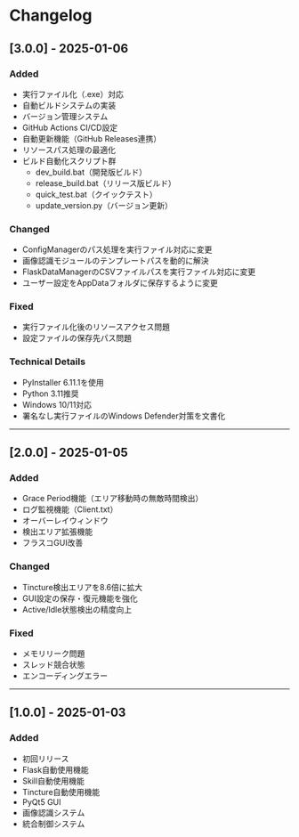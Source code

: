 # Changelog

## [3.0.0] - 2025-01-06

### Added
- 実行ファイル化（.exe）対応
- 自動ビルドシステムの実装
- バージョン管理システム
- GitHub Actions CI/CD設定
- 自動更新機能（GitHub Releases連携）
- リソースパス処理の最適化
- ビルド自動化スクリプト群
  - dev_build.bat（開発版ビルド）
  - release_build.bat（リリース版ビルド）
  - quick_test.bat（クイックテスト）
  - update_version.py（バージョン更新）

### Changed
- ConfigManagerのパス処理を実行ファイル対応に変更
- 画像認識モジュールのテンプレートパスを動的に解決
- FlaskDataManagerのCSVファイルパスを実行ファイル対応に変更
- ユーザー設定をAppDataフォルダに保存するように変更

### Fixed
- 実行ファイル化後のリソースアクセス問題
- 設定ファイルの保存先パス問題

### Technical Details
- PyInstaller 6.11.1を使用
- Python 3.11推奨
- Windows 10/11対応
- 署名なし実行ファイルのWindows Defender対策を文書化

---

## [2.0.0] - 2025-01-05

### Added
- Grace Period機能（エリア移動時の無敵時間検出）
- ログ監視機能（Client.txt）
- オーバーレイウィンドウ
- 検出エリア拡張機能
- フラスコGUI改善

### Changed
- Tincture検出エリアを8.6倍に拡大
- GUI設定の保存・復元機能を強化
- Active/Idle状態検出の精度向上

### Fixed
- メモリリーク問題
- スレッド競合状態
- エンコーディングエラー

---

## [1.0.0] - 2025-01-03

### Added
- 初回リリース
- Flask自動使用機能
- Skill自動使用機能
- Tincture自動使用機能
- PyQt5 GUI
- 画像認識システム
- 統合制御システム
